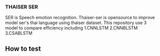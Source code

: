 ### THAISER SER

SER is Speech emotion recognition.
Thaiser-ser is opensource to improve model ser's thai language using thaiser dataset.
This repository use 3 model to compare efficiency including 
1.CNNLSTM 
2.CNNBLSTM
3.CSABLSTM

## How to test
